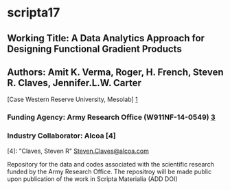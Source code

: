 # scripta17
 
## Working Title: A Data Analytics Approach for Designing Functional Gradient Products
 
## Authors: Amit K. Verma, Roger, H. French, Steven R. Claves, Jennifer.L.W. Carter

[Case Western Reserve University, Mesolab] [1] 
 
### Funding Agency: Army Research Office (W911NF-14-0549) [3]
### Industry Collaborator: Alcoa [4] 
 
[1]: http://engineering.case.edu/groups/msl/home
[3]: http://www.arl.army.mil/www/pages/8/Mod2_ARL_BAA_revsept13.pdf
[4]: "Claves, Steven R" <Steven.Claves@alcoa.com>

Repository for the data and codes associated with the scientific research funded by the Army Research Office. The repositroy will be made public upon publication of the work in Scripta Materialia (ADD DOI)
